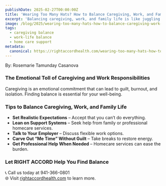 ```yaml
---
publishDate: 2025-02-27T00:00:00Z
title: 'Wearing Too Many Hats? How to Balance Caregiving, Work, and Family Life'
excerpt: 'Balancing caregiving, work, and family life is like juggling glass balls—each one fragile, precious, and demanding your attention. Many family caregivers struggle with this impossible balancing act, but you don’t have to do it alone.'
image: /blog/2025/wearing-too-many-hats-how-to-balance-caregiving-work-and-family-life.png
tags:
  - caregiving balance
  - work-life balance
  - home care support
metadata:
  canonical: https://rightaccordhealth.com/wearing-too-many-hats-how-to-balance-caregiving-work-and-family-life
---
```


By: Rosemarie Tamunday Casanova

### The Emotional Toll of Caregiving and Work Responsibilities

Caregiving is an emotional commitment that can lead to guilt, burnout, and isolation. Finding balance is essential for your well-being.

### Tips to Balance Caregiving, Work, and Family Life

- **Set Realistic Expectations** – Accept that you can’t do everything.  
- **Lean on Support Systems** – Seek help from family or professional homecare services.  
- **Talk to Your Employer** – Discuss flexible work options.  
- **Carve Out “Me Time” Without Guilt** – Take breaks to restore energy.  
- **Get Professional Help When Needed** – Homecare services can ease the burden.

### Let RIGHT ACCORD Help You Find Balance

📞 Call us today at 941-366-0801  
🌐 Visit [rightaccordhealth.com](https://rightaccordhealth.com) to learn more.
